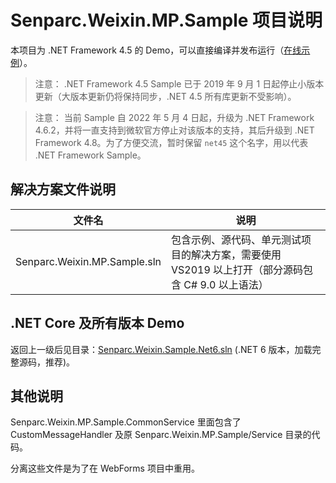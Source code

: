 # Senparc.Weixin.MP.Sample 项目说明

本项目为 .NET Framework 4.5 的 Demo，可以直接编译并发布运行（[在线示例](http://net45.sdk.weixin.senparc.com/)）。

> 注意： .NET Framework 4.5 Sample 已于 2019 年 9 月 1 日起停止小版本更新（大版本更新仍将保持同步，.NET 4.5 所有库更新不受影响）。

> 注意： 当前 Sample 自 2022 年 5 月 4 日起，升级为 .NET Framework 4.6.2，并将一直支持到微软官方停止对该版本的支持，其后升级到 .NET Framework 4.8。为了方便交流，暂时保留 `net45` 这个名字，用以代表 .NET Framework Sample。

## 解决方案文件说明

| 文件名 |  说明
|-------|---------
| Senparc.Weixin.MP.Sample.sln | 包含示例、源代码、单元测试项目的解决方案，需要使用 VS2019 以上打开（部分源码包含 C# 9.0 以上语法）

## .NET Core 及所有版本 Demo

返回上一级后见目录：[Senparc.Weixin.Sample.Net6.sln](../net6-mvc/) (.NET 6 版本，加载完整源码，推荐)。


## 其他说明

Senparc.Weixin.MP.Sample.CommonService 里面包含了 CustomMessageHandler 及原 Senparc.Weixin.MP.Sample/Service 目录的代码。

分离这些文件是为了在 WebForms 项目中重用。
